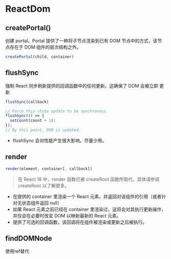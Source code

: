 # ReactDom

## createPortal()

创建 portal。Portal 提供了一种将子节点渲染到已有 DOM 节点中的方式，该节点存在于 DOM 组件的层次结构之外。

```js
createPortal(child, container)
```

## flushSync

强制 React 同步刷新提供的回调函数中的任何更新。这确保了 DOM 会被立即 更新

```js
flushSync(callback)
```

```js
// Force this state update to be synchronous.
flushSync(() => {
  setCount(count + 1);
});
// By this point, DOM is updated.
```

- flushSync 会对性能产生很大影响。尽量少用。

## render

```js
render(element, container[, callback])
```

> 在 React 18 中，render 函数已被 createRoot 函数所取代。具体请参阅 createRoot 以了解更多。

- 在提供的 container 里渲染一个 React 元素，并返回对该组件的引用（或者针对无状态组件返回 null）
- 如果 React 元素之前已经在 container 里渲染过，这将会对其执行更新操作，并仅会在必要时改变 DOM 以映射最新的 React 元素。
- 提供了可选的回调函数，该回调将在组件被渲染或更新之后被执行。

## findDOMNode

使用ref替代
